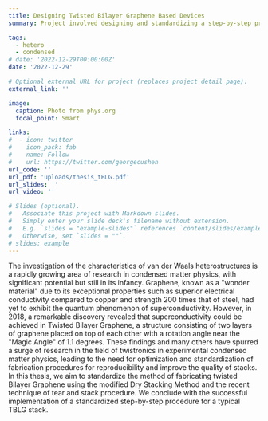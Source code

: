 ```yaml
---
title: Designing Twisted Bilayer Graphene Based Devices
summary: Project involved designing and standardizing a step-by-step procedure for hBN encapsulated tBLG stack.

tags:
  - hetero
  - condensed
# date: '2022-12-29T00:00:00Z'
date: '2022-12-29'

# Optional external URL for project (replaces project detail page).
external_link: ''

image:
  caption: Photo from phys.org
  focal_point: Smart

links:
#  - icon: twitter
#    icon_pack: fab
#    name: Follow
#    url: https://twitter.com/georgecushen
url_code: ''
url_pdf: 'uploads/thesis_tBLG.pdf'
url_slides: ''
url_video: ''

# Slides (optional).
#   Associate this project with Markdown slides.
#   Simply enter your slide deck's filename without extension.
#   E.g. `slides = "example-slides"` references `content/slides/example-slides.md`.
#   Otherwise, set `slides = ""`.
# slides: example
---
```


The investigation of the characteristics of van der Waals heterostructures is a rapidly growing area of research in condensed matter physics, with significant potential but still in its infancy. Graphene, known as a "wonder material" due to its exceptional properties such as superior electrical conductivity compared to copper and strength 200 times that of steel, had yet to exhibit the quantum phenomenon of superconductivity. However, in 2018, a remarkable discovery revealed that superconductivity could be achieved in Twisted Bilayer Graphene, a structure consisting of two layers of graphene placed on top of each other with a rotation angle near the "Magic Angle" of 1.1 degrees. These findings and many others have spurred a surge of research in the field of twistronics in experimental condensed matter physics, leading to the need for optimization and standardization of fabrication procedures for reproducibility and improve the quality of stacks. In this thesis, we aim to standardize the method of fabricating twisted Bilayer Graphene using the modified Dry Stacking Method and the recent technique of tear and stack procedure. We conclude with the successful implementation of a standardized step-by-step procedure for a typical TBLG stack.

